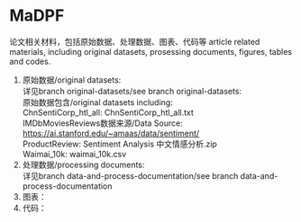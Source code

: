 # MaDPF
论文相关材料，包括原始数据、处理数据、图表、代码等 article related materials, including original datasets, prosessing documents, figures, tables and codes.
1. 原始数据/original datasets:  
   详见branch original-datasets/see branch original-datasets:  
      原始数据包含/original datasets including:   
      ChnSentiCorp_htl_all: ChnSentiCorp_htl_all.txt  
      IMDbMoviesReviews数据来源/Data Source: https://ai.stanford.edu/~amaas/data/sentiment/  
      ProductReview: Sentiment Analysis 中文情感分析.zip  
      Waimai_10k: waimai_10k.csv  
3. 处理数据/processing documents:  
   详见branch data-and-process-documentation/see branch data-and-process-documentation
4. 图表：
5. 代码：
